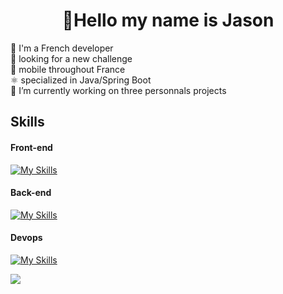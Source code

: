 <h1 align="center"> 👋Hello my name is Jason</h2>

👋 I'm a French developer </br>
👀 looking for a new challenge </br>
🚆 mobile throughout France </br>
⚛️ specialized in Java/Spring Boot </br>
🔭 I’m currently working on three personnals projects </br> 


<h2> Skills </h2>

<h4> Front-end</h4>

[![My Skills](https://skillicons.dev/icons?i=html,css,react,nextjs&theme=light)](https://skillicons.dev)

<h4> Back-end</h4>

[![My Skills](https://skillicons.dev/icons?i=java,spring,hibernate,mysql&theme=light)](https://skillicons.dev)

<h4> Devops</h4>

[![My Skills](https://skillicons.dev/icons?i=git,github,docker&theme=light)](https://skillicons.dev)



[![](https://visitcount.itsvg.in/api?id=Jason&label=Profile%20Views&color=1&icon=1&pretty=false)](https://visitcount.itsvg.in)

